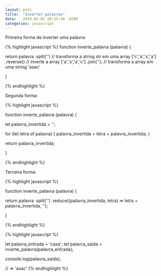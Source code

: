 ```yaml
---
layout: post
title:  "Inverter palavras"
date:   2019-02-02 20:15:48 -0200
categories: javascript
---
```

Primeira forma de inverter uma palavra:

{% highlight javascript %}
function inverte_palavra (palavra) {

  return palavra
         .split('')  // transforma a string str em uma array ['c','a','s','a']
         .reverse()  // inverte a array ['a','s','a','c']
         .join('');  // transforma a array em uma string 'asac'


}


{% endhighlight %}

Segunda forma:

{% highlight javascript %}

 function inverte_palavra (palavra) {

   let palavra_invertida = '';

   for (let letra of palavra) {
     palavra_invertida = letra + palavra_invertida;
   }

   return palavra_invertida;

 }

{% endhighlight %}

Terceira forma:

{% highlight javascript %}

function inverte_palavra (palavra) {

  return palavra
         .split('')
         .reduce((palavra_invertida, letra) => letra + palavra_invertida, '');

}

{% endhighlight %}

{% highlight javascript %}

let palavra_entrada = 'casa';
let palavra_saida  = inverte_palavra(palavra_entrada);

console.log(palavra_saida);

// => 'asac'
{% endhighlight %}

